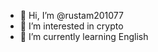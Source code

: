 - 👋 Hi, I’m @rustam201077
- 👀 I’m interested in crypto
- 🌱 I’m currently learning English 

<!---
rustam201077/rustam201077 is a ✨ special ✨ repository because its `README.md` (this file) appears on your GitHub profile.
You can click the Preview link to take a look at your changes.
--->
